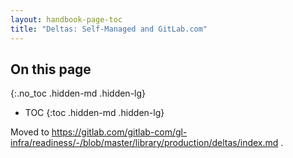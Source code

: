 ```yaml
---
layout: handbook-page-toc
title: "Deltas: Self-Managed and GitLab.com"
---
```


## On this page
{:.no_toc .hidden-md .hidden-lg}

- TOC
{:toc .hidden-md .hidden-lg}

Moved to https://gitlab.com/gitlab-com/gl-infra/readiness/-/blob/master/library/production/deltas/index.md .
